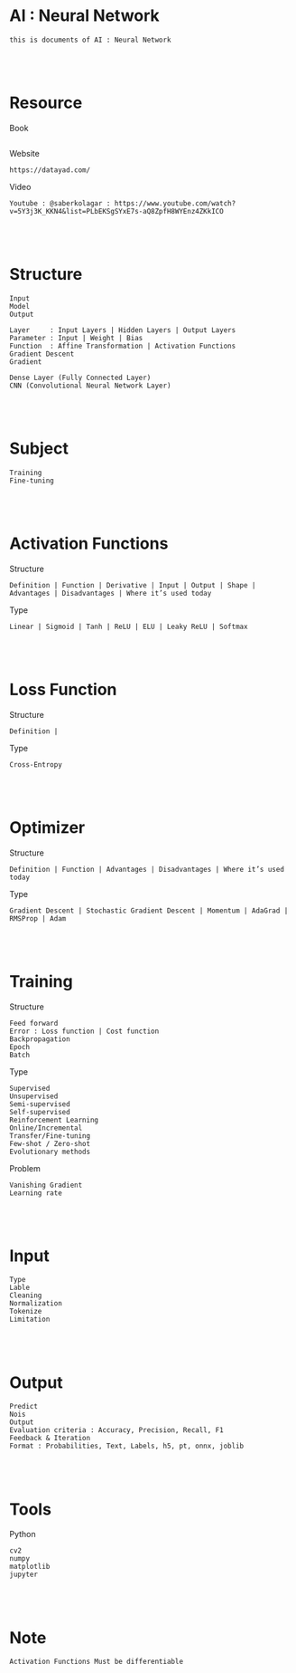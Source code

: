 <!--------------------------------------------------------------------------------- Description -->
# AI : Neural Network
    this is documents of AI : Neural Network

<!--------------------------------------------------------------------------------- Resource -->
<br><br>

# Resource
<!-------------------------- Book -->
Book
```
```
<!-------------------------- Website -->
Website
```
https://datayad.com/
```
<!-------------------------- Video -->
Video
```
Youtube : @saberkolagar : https://www.youtube.com/watch?v=5Y3j3K_KKN4&list=PLbEKSgSYxE7s-aQ8ZpfH8WYEnz4ZKkICO
```

<!--------------------------------------------------------------------------------- Structure -->
<br><br>

# Structure
```
Input
Model
Output
```
```
Layer     : Input Layers | Hidden Layers | Output Layers
Parameter : Input | Weight | Bias
Function  : Affine Transformation | Activation Functions
Gradient Descent
Gradient
```
```
Dense Layer (Fully Connected Layer)
CNN (Convolutional Neural Network Layer)
```

<!--------------------------------------------------------------------------------- Subject -->
<br><br>

# Subject
```
Training
Fine-tuning
```

<!--------------------------------------------------------------------------------- Activation Functions -->
<br><br>

# Activation Functions
<!-------------------------- Structure -->
Structure
```
Definition | Function | Derivative | Input | Output | Shape | Advantages | Disadvantages | Where it’s used today
```
<!-------------------------- Type -->
Type
```
Linear | Sigmoid | Tanh | ReLU | ELU | Leaky ReLU | Softmax
```

<!--------------------------------------------------------------------------------- Loss Function -->
<br><br>

# Loss Function
<!-------------------------- Structure -->
Structure
```
Definition |
```
<!-------------------------- Type -->
Type
```
Cross-Entropy
```

<!--------------------------------------------------------------------------------- Optimizer -->
<br><br>

# Optimizer
<!-------------------------- Structure -->
Structure
```
Definition | Function | Advantages | Disadvantages | Where it’s used today
```
<!-------------------------- Type -->
Type
```
Gradient Descent | Stochastic Gradient Descent | Momentum | AdaGrad | RMSProp | Adam
```

<!--------------------------------------------------------------------------------- Training -->
<br><br>

# Training
<!-------------------------- Structure -->
Structure
```
Feed forward
Error : Loss function | Cost function
Backpropagation
Epoch
Batch
```
<!-------------------------- Type -->
Type
```
Supervised
Unsupervised
Semi-supervised
Self-supervised
Reinforcement Learning
Online/Incremental
Transfer/Fine-tuning
Few-shot / Zero-shot
Evolutionary methods
```
<!-------------------------- Problem -->
Problem
```
Vanishing Gradient
Learning rate
```

<!--------------------------------------------------------------------------------- Input -->
<br><br>

# Input
```
Type
Lable
Cleaning
Normalization
Tokenize
Limitation
```

<!--------------------------------------------------------------------------------- Output -->
<br><br>

# Output
```
Predict
Nois
Output 
Evaluation criteria : Accuracy, Precision, Recall, F1
Feedback & Iteration
Format : Probabilities, Text, Labels, h5, pt, onnx, joblib
```

<!--------------------------------------------------------------------------------- Tools -->
<br><br>

# Tools
<!-------------------------- Python -->
Python
```
cv2
numpy
matplotlib
jupyter
```

<!--------------------------------------------------------------------------------- Note -->
<br><br>

# Note
```
Activation Functions Must be differentiable
```

